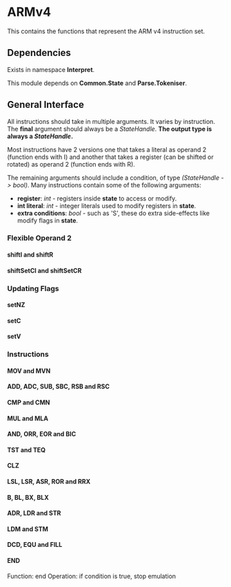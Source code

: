 ﻿# ARMv4
This contains the functions that represent the ARM v4 instruction set.

## Dependencies
Exists in namespace **Interpret**.

This module depends on **Common.State** and **Parse.Tokeniser**.

## General Interface
All instructions should take in multiple arguments. It varies by instruction. The **final** argument should always be a *StateHandle*. **The output type is always a *StateHandle*.**

Most instructions have 2 versions one that takes a literal as operand 2 (function ends with I) and another that takes a register (can be shifted or rotated) as operand 2 (function ends with R).

The remaining arguments should include a condition, of type *(StateHandle -> bool)*. Many instructions contain some of the following arguments:

* **register**: *int* - registers inside **state** to access or modify.
* **int literal**: *int* - integer literals used to modify registers in **state**.
* **extra conditions**: *bool* - such as 'S', these do extra side-effects like modify flags in **state**.

### Flexible Operand 2

#### shiftI and shiftR

#### shiftSetCI and shiftSetCR

### Updating Flags

#### setNZ

#### setC

#### setV

### Instructions

#### MOV and MVN

#### ADD, ADC, SUB, SBC, RSB and RSC

#### CMP and CMN

#### MUL and MLA

#### AND, ORR, EOR and BIC

#### TST and TEQ

#### CLZ

#### LSL, LSR, ASR, ROR and RRX

#### B, BL, BX, BLX

#### ADR, LDR and STR

#### LDM and STM

#### DCD, EQU and FILL

#### END

Function: end
Operation: if condition is true, stop emulation

